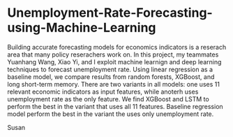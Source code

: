 # Unemployment-Rate-Forecasting-using-Machine-Learning

Building accurate forecasting models for economics indicators is a reserach area that many policy reserachers work on. In this project, my teammates Yuanhang Wang, Xiao Yi, and I exploit machine learnign and deep learning techniques to forecast unemployment rate. Using linear regression as a baseline model, we compare results from random forests, XGBoost, and long short-term memory. There are two variants in all models: one uses 11 relevant economic indicators as input features, while anoterh uses unemployment rate as the only feature. We find XGBoost and LSTM to perform the best in the variant that uses all 11 features. Baseline regression model perform the best in the variant the uses only unemployment rate.

Susan
